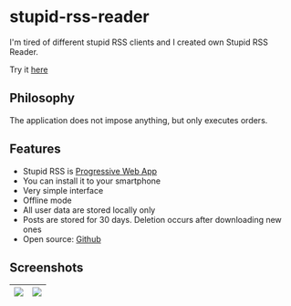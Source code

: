 # stupid-rss-reader

I'm tired of different stupid RSS clients and I created own Stupid RSS Reader.

Try it [here](https://gurov.github.io/stupid-rss-reader/)

## Philosophy
The application does not impose anything, but only executes orders.

## Features
* Stupid RSS is [Progressive Web App](https://developers.google.com/web/progressive-web-apps/)
* You can install it to your smartphone
* Very simple interface
* Offline mode
* All user data are stored locally only
* Posts are stored for 30 days. Deletion occurs after downloading new ones
* Open source: [Github](https://github.com/gurov/stupid-rss-reader)

## Screenshots

|![](https://res.cloudinary.com/gurov/image/upload/w_350/v1548491816/stupid-rss-reader/photo_2019-01-26_15-36-30.png)|![](https://res.cloudinary.com/gurov/image/upload/w_350/v1548491816/stupid-rss-reader/photo_2019-01-26_15-36-38.png)|
|----|---|

